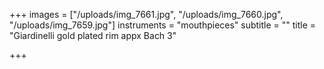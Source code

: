 +++
images = ["/uploads/img_7661.jpg", "/uploads/img_7660.jpg", "/uploads/img_7659.jpg"]
instruments = "mouthpieces"
subtitle = ""
title = "Giardinelli gold plated rim appx Bach 3"

+++

